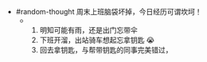 - #random-thought 周末上班脑袋坏掉，今日经历可谓坎坷！
	- 1. 明知可能有雨，还是出门忘带伞
	  2. 下班开溜，出站骑车想起忘拿钥匙 😭
	  3. 回去拿钥匙，与帮带钥匙的同事完美错过，